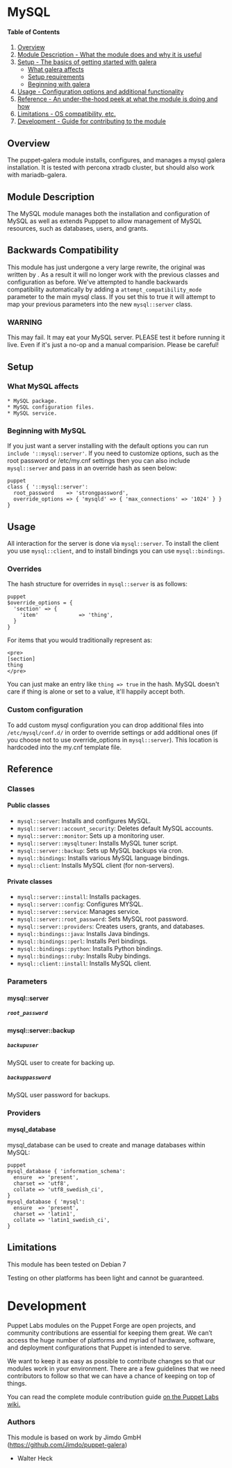 


# MySQL

#### Table of Contents

1. [Overview](#overview)
2. [Module Description - What the module does and why it is useful](#module-description)
3. [Setup - The basics of getting started with galera](#setup)
    * [What galera affects](#what-mysql-affects)
    * [Setup requirements](#setup-requirements)
    * [Beginning with galera](#beginning-with-galera)
4. [Usage - Configuration options and additional functionality](#usage)
5. [Reference - An under-the-hood peek at what the module is doing and how](#reference)
5. [Limitations - OS compatibility, etc.](#limitations)
6. [Development - Guide for contributing to the module](#development)

## Overview

The puppet-galera module installs, configures, and manages a mysql galera installation. It is tested with percona xtradb cluster, but should also work with mariadb-galera.

## Module Description

The MySQL module manages both the installation and configuration of MySQL as
well as extends Pupppet to allow management of MySQL resources, such as
databases, users, and grants.


## Backwards Compatibility

This module has just undergone a very large rewrite, the original was written by .  As a result it will no
longer work with the previous classes and configuration as before.  We've
attempted to handle backwards compatibility automatically by adding a
`attempt_compatibility_mode` parameter to the main mysql class.  If you set
this to true it will attempt to map your previous parameters into the new
`mysql::server` class.

### WARNING

This may fail.  It may eat your MySQL server.  PLEASE test it before running it
live.  Even if it's just a no-op and a manual comparision.  Please be careful!

## Setup

### What MySQL affects

```
* MySQL package.
* MySQL configuration files.
* MySQL service.
```
### Beginning with MySQL

If you just want a server installing with the default options you can run
`include '::mysql::server'`.  If you need to customize options, such as the root
password or /etc/my.cnf settings then you can also include `mysql::server` and
pass in an override hash as seen below:

```
puppet
class { '::mysql::server':
  root_password    => 'strongpassword',
  override_options => { 'mysqld' => { 'max_connections' => '1024' } }
}
```

## Usage

All interaction for the server is done via `mysql::server`.  To install the
client you use `mysql::client`, and to install bindings you can use
`mysql::bindings`.

### Overrides

The hash structure for overrides in `mysql::server` is as follows:

```
puppet
$override_options = {
  'section' => {
    'item'             => 'thing',
  }
}
```

For items that you would traditionally represent as:

```
<pre>
[section]
thing
</pre>
```

You can just make an entry like `thing => true` in the hash.  MySQL doesn't
care if thing is alone or set to a value, it'll happily accept both.

### Custom configuration


To add custom mysql configuration you can drop additional files into
`/etc/mysql/conf.d/` in order to override settings or add additional ones (if you
choose not to use override_options in `mysql::server`).  This location is
hardcoded into the my.cnf template file.

## Reference

### Classes

#### Public classes

* `mysql::server`: Installs and configures MySQL.
* `mysql::server::account_security`: Deletes default MySQL accounts.
* `mysql::server::monitor`: Sets up a monitoring user.
* `mysql::server::mysqltuner`: Installs MySQL tuner script.
* `mysql::server::backup`: Sets up MySQL backups via cron.
* `mysql::bindings`: Installs various MySQL language bindings.
* `mysql::client`: Installs MySQL client (for non-servers).

#### Private classes

* `mysql::server::install`: Installs packages.
* `mysql::server::config`: Configures MYSQL.
* `mysql::server::service`: Manages service.
* `mysql::server::root_password`: Sets MySQL root password.
* `mysql::server::providers`: Creates users, grants, and databases.
* `mysql::bindings::java`: Installs Java bindings.
* `mysql::bindings::perl`: Installs Perl bindings.
* `mysql::bindings::python`: Installs Python bindings.
* `mysql::bindings::ruby`: Installs Ruby bindings.
* `mysql::client::install`:  Installs MySQL client.

### Parameters


#### mysql::server

##### `root_password`

#### mysql::server::backup

##### `backupuser`

MySQL user to create for backing up.

##### `backuppassword`

MySQL user password for backups.

### Providers


#### mysql_database

mysql_database can be used to create and manage databases within MySQL:

```
puppet
mysql_database { 'information_schema':
  ensure  => 'present',
  charset => 'utf8',
  collate => 'utf8_swedish_ci',
}
mysql_database { 'mysql':
  ensure  => 'present',
  charset => 'latin1',
  collate => 'latin1_swedish_ci',
}
```

## Limitations

This module has been tested on Debian 7

Testing on other platforms has been light and cannot be guaranteed.

# Development

Puppet Labs modules on the Puppet Forge are open projects, and community
contributions are essential for keeping them great. We can’t access the
huge number of platforms and myriad of hardware, software, and deployment
configurations that Puppet is intended to serve.

We want to keep it as easy as possible to contribute changes so that our
modules work in your environment. There are a few guidelines that we need
contributors to follow so that we can have a chance of keeping on top of things.

You can read the complete module contribution guide [on the Puppet Labs wiki.](http://projects.puppetlabs.com/projects/module-site/wiki/Module_contributing)

### Authors

This module is based on work by Jimdo GmbH (https://github.com/Jimdo/puppet-galera)

* Walter Heck
